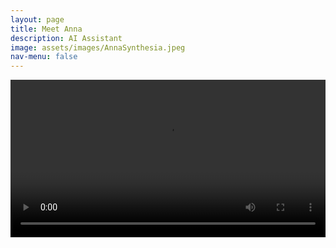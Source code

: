 ```yaml
---
layout: page
title: Meet Anna
description: AI Assistant
image: assets/images/AnnaSynthesia.jpeg
nav-menu: false
---
```


<!-- Main -->
<div id="main" class="alt">
<video width="100%" controls>
  <source type="video/mp4" src="assets/videos/introduction.mp4">
</video>
</div>
